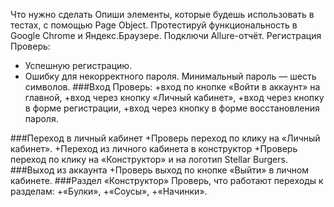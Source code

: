 Что нужно сделать
Опиши элементы, которые будешь использовать в тестах, с помощью Page Object.
Протестируй функциональность в Google Chrome и Яндекс.Браузере. Подключи Allure-отчёт.
Регистрация
Проверь:
+ Успешную регистрацию.
+ Ошибку для некорректного пароля. Минимальный пароль — шесть символов.
###Вход
Проверь:
+вход по кнопке «Войти в аккаунт» на главной,
+вход через кнопку «Личный кабинет»,
+вход через кнопку в форме регистрации,
+вход через кнопку в форме восстановления пароля.

###Переход в личный кабинет
+Проверь переход по клику на «Личный кабинет».
+Переход из личного кабинета в конструктор
+Проверь переход по клику на «Конструктор» и на логотип Stellar Burgers.
###Выход из аккаунта
+Проверь выход по кнопке «Выйти» в личном кабинете.
###Раздел «Конструктор»
Проверь, что работают переходы к разделам:
+«Булки»,
+«Соусы»,
+«Начинки».

